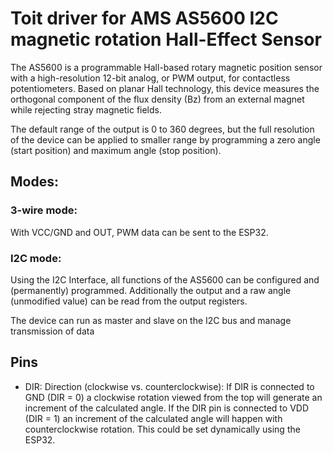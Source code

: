 # Toit driver for AMS AS5600 I2C magnetic rotation Hall-Effect Sensor

The AS5600 is a programmable Hall-based rotary magnetic position sensor with a
high-resolution 12-bit analog, or PWM output, for contactless potentiometers.
Based on planar Hall technology, this device measures the orthogonal component
of the flux density (Bz) from an external magnet while rejecting stray magnetic
fields.

The default range of the output is 0 to 360 degrees, but the full resolution of
the device can be applied to smaller range by programming a zero angle (start
position) and maximum angle (stop position).


## Modes:
### 3-wire mode:
With VCC/GND and OUT, PWM data can be sent to the ESP32.

### I2C mode:
Using the I2C Interface, all functions of the AS5600 can be configured and
(permanently) programmed. Additionally the output and a raw angle (unmodified
value) can be read from the output registers.

The device can run as master and slave on the I2C bus and manage transmission of data


## Pins
- DIR: Direction (clockwise vs. counterclockwise): If DIR is connected to GND
  (DIR = 0) a clockwise rotation viewed from the top will generate an increment
  of the calculated angle. If the DIR pin is connected to VDD (DIR = 1) an
  increment of the calculated angle will happen with counterclockwise rotation.
  This could be set dynamically using the ESP32.
```

```
